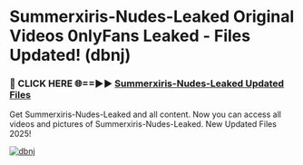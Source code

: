 # Summerxiris-Nudes-Leaked Original Videos 0nlyFans Leaked - Files Updated! (dbnj)

<h3>🔴 CLICK HERE 🌐==►► <a href="https://tinyurl.com/52m3yx9h" rel="nofollow">Summerxiris-Nudes-Leaked Updated Files</a></h3>

Get Summerxiris-Nudes-Leaked and all content. Now you can access all videos and pictures of Summerxiris-Nudes-Leaked. New Updated Files 2025!

[![dbnj](https://i.imgur.com/TnHtlc8.gif)](https://tinyurl.com/52m3yx9h)
